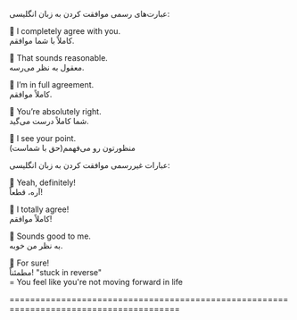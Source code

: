 عبارت‌های رسمی موافقت کردن به زبان انگلیسی:

🔸️ I completely agree with you.<br>
کاملاً با شما موافقم.

🔸️ That sounds reasonable.<br>
معقول به نظر می‌رسه.

🔸️ I’m in full agreement.<br>
کاملاً موافقم.

🔸️ You’re absolutely right.<br>
شما کاملاً درست می‌گید.

🔸️ I see your point.<br>
منظورتون رو می‌فهمم(حق با شماست)


عبارات غیررسمی موافقت کردن به زبان انگلیسی:

🔸️ Yeah, definitely!<br>
آره، قطعاً!

🔸️ I totally agree!<br>
کاملاً موافقم!

🔸️ Sounds good to me.<br>
به نظر من خوبه.

🔸️ For sure!<br>
مطمئناً!
 "stuck in reverse"
<br>
= You feel like you're not moving forward in life

=======================================================================================
